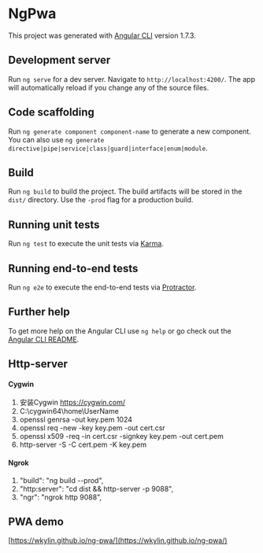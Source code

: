 # NgPwa

This project was generated with [Angular CLI](https://github.com/angular/angular-cli) version 1.7.3.

## Development server

Run `ng serve` for a dev server. Navigate to `http://localhost:4200/`. The app will automatically reload if you change any of the source files.

## Code scaffolding

Run `ng generate component component-name` to generate a new component. You can also use `ng generate directive|pipe|service|class|guard|interface|enum|module`.

## Build

Run `ng build` to build the project. The build artifacts will be stored in the `dist/` directory. Use the `-prod` flag for a production build.

## Running unit tests

Run `ng test` to execute the unit tests via [Karma](https://karma-runner.github.io).

## Running end-to-end tests

Run `ng e2e` to execute the end-to-end tests via [Protractor](http://www.protractortest.org/).

## Further help

To get more help on the Angular CLI use `ng help` or go check out the [Angular CLI README](https://github.com/angular/angular-cli/blob/master/README.md).


## Http-server

#### Cygwin
1. 安装Cygwin https://cygwin.com/
2. C:\cygwin64\home\UserName
3. openssl genrsa -out key.pem 1024
4. openssl req -new -key key.pem -out cert.csr
5. openssl x509 -req -in cert.csr -signkey key.pem -out cert.pem
6. http-server -S  -C cert.pem -K key.pem

#### Ngrok
1. "build": "ng build --prod",
2. "http:server": "cd dist && http-server -p 9088",
3. "ngr": "ngrok http 9088",

## PWA demo
[https://wkylin.github.io/ng-pwa/](https://wkylin.github.io/ng-pwa/)
